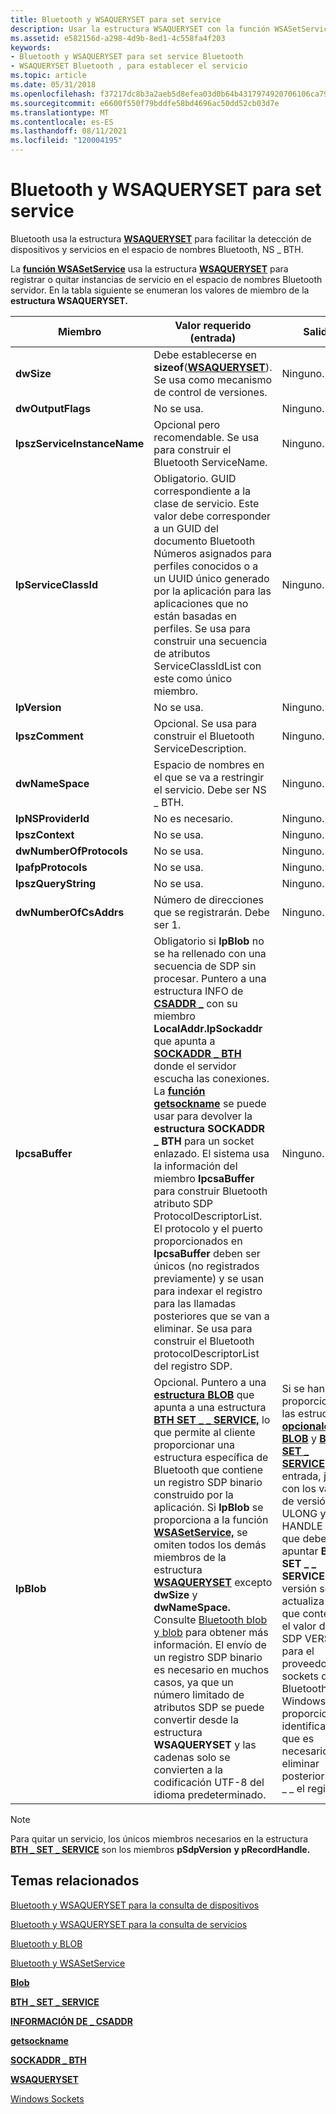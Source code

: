 ```yaml
---
title: Bluetooth y WSAQUERYSET para set service
description: Usar la estructura WSAQUERYSET con la función WSASetService para registrar o quitar instancias de servicio en el espacio de nombres Bluetooth (NS \_ BTH).
ms.assetid: e582156d-a298-4d9b-8ed1-4c558fa4f203
keywords:
- Bluetooth y WSAQUERYSET para set service Bluetooth
- WSAQUERYSET Bluetooth , para establecer el servicio
ms.topic: article
ms.date: 05/31/2018
ms.openlocfilehash: f37217dc8b3a2aeb5d8efea03d0b64b4317974920706106ca79e1025baaceee6
ms.sourcegitcommit: e6600f550f79bddfe58bd4696ac50dd52cb03d7e
ms.translationtype: MT
ms.contentlocale: es-ES
ms.lasthandoff: 08/11/2021
ms.locfileid: "120004195"
---
```

# <a name="bluetooth-and-wsaqueryset-for-set-service"></a>Bluetooth y WSAQUERYSET para set service

Bluetooth usa la estructura [**WSAQUERYSET**](/windows/desktop/api/winsock2/ns-winsock2-wsaquerysetw) para facilitar la detección de dispositivos y servicios en el espacio de nombres Bluetooth, NS \_ BTH.

La [**función WSASetService**](/windows/desktop/api/winsock2/nf-winsock2-wsasetservicea) usa la estructura [**WSAQUERYSET**](/windows/desktop/api/winsock2/ns-winsock2-wsaquerysetw) para registrar o quitar instancias de servicio en el espacio de nombres Bluetooth servidor. En la tabla siguiente se enumeran los valores de miembro de la **estructura WSAQUERYSET.**

| Miembro                      | Valor requerido (entrada)                                                                                                                                                                                                                                                                                                                                                                                                                                                                                                                                                                                                                                                                                                                                                                                  | Salida                                                                                                                                                                                                                                                                                                                                                                                                                           |
|-----------------------------|---------------------------------------------------------------------------------------------------------------------------------------------------------------------------------------------------------------------------------------------------------------------------------------------------------------------------------------------------------------------------------------------------------------------------------------------------------------------------------------------------------------------------------------------------------------------------------------------------------------------------------------------------------------------------------------------------------------------------------------------------------------------------------------------------------|----------------------------------------------------------------------------------------------------------------------------------------------------------------------------------------------------------------------------------------------------------------------------------------------------------------------------------------------------------------------------------------------------------------------------------|
| **dwSize**                  | Debe establecerse en **sizeof**([**WSAQUERYSET**](/windows/desktop/api/winsock2/ns-winsock2-wsaquerysetw)). Se usa como mecanismo de control de versiones.                                                                                                                                                                                                                                                                                                                                                                                                                                                                                                                                                                                                                                                                                                    | Ninguno.                                                                                                                                                                                                                                                                                                                                                                                                                            |
| **dwOutputFlags**           | No se usa.                                                                                                                                                                                                                                                                                                                                                                                                                                                                                                                                                                                                                                                                                                                                                                                               | Ninguno.                                                                                                                                                                                                                                                                                                                                                                                                                            |
| **lpszServiceInstanceName** | Opcional pero recomendable. Se usa para construir el Bluetooth ServiceName.                                                                                                                                                                                                                                                                                                                                                                                                                                                                                                                                                                                                                                                                                                                       | Ninguno.                                                                                                                                                                                                                                                                                                                                                                                                                            |
| **lpServiceClassId**        | Obligatorio. GUID correspondiente a la clase de servicio. Este valor debe corresponder a un GUID del documento Bluetooth Números asignados para perfiles conocidos o a un UUID único generado por la aplicación para las aplicaciones que no están basadas en perfiles. Se usa para construir una secuencia de atributos ServiceClassIdList con este como único miembro.                                                                                                                                                                                                                                                                                                                                                                                                                                                                  | Ninguno.                                                                                                                                                                                                                                                                                                                                                                                                                            |
| **lpVersion**               | No se usa.                                                                                                                                                                                                                                                                                                                                                                                                                                                                                                                                                                                                                                                                                                                                                                                               | Ninguno.                                                                                                                                                                                                                                                                                                                                                                                                                            |
| **lpszComment**             | Opcional. Se usa para construir el Bluetooth ServiceDescription.                                                                                                                                                                                                                                                                                                                                                                                                                                                                                                                                                                                                                                                                                                                                 | Ninguno.                                                                                                                                                                                                                                                                                                                                                                                                                            |
| **dwNameSpace**             | Espacio de nombres en el que se va a restringir el servicio. Debe ser NS \_ BTH.                                                                                                                                                                                                                                                                                                                                                                                                                                                                                                                                                                                                                                                                                                                                           | Ninguno.                                                                                                                                                                                                                                                                                                                                                                                                                            |
| **lpNSProviderId**          | No es necesario.                                                                                                                                                                                                                                                                                                                                                                                                                                                                                                                                                                                                                                                                                                                                                                                           | Ninguno.                                                                                                                                                                                                                                                                                                                                                                                                                            |
| **lpszContext**             | No se usa.                                                                                                                                                                                                                                                                                                                                                                                                                                                                                                                                                                                                                                                                                                                                                                                               | Ninguno.                                                                                                                                                                                                                                                                                                                                                                                                                            |
| **dwNumberOfProtocols**     | No se usa.                                                                                                                                                                                                                                                                                                                                                                                                                                                                                                                                                                                                                                                                                                                                                                                               | Ninguno.                                                                                                                                                                                                                                                                                                                                                                                                                            |
| **lpafpProtocols**          | No se usa.                                                                                                                                                                                                                                                                                                                                                                                                                                                                                                                                                                                                                                                                                                                                                                                               | Ninguno.                                                                                                                                                                                                                                                                                                                                                                                                                            |
| **lpszQueryString**         | No se usa.                                                                                                                                                                                                                                                                                                                                                                                                                                                                                                                                                                                                                                                                                                                                                                                               | Ninguno.                                                                                                                                                                                                                                                                                                                                                                                                                            |
| **dwNumberOfCsAddrs**       | Número de direcciones que se registrarán. Debe ser 1.                                                                                                                                                                                                                                                                                                                                                                                                                                                                                                                                                                                                                                                                                                                                                             | Ninguno.                                                                                                                                                                                                                                                                                                                                                                                                                            |
| **lpcsaBuffer**             | Obligatorio si **lpBlob** no se ha rellenado con una secuencia de SDP sin procesar. Puntero a una estructura INFO de [**CSADDR \_**](/windows/desktop/api/nspapi/ns-nspapi-csaddr_info) con su miembro **LocalAddr.lpSockaddr** que apunta a [**SOCKADDR \_ BTH**](/windows/desktop/api/Ws2bth/ns-ws2bth-sockaddr_bth) donde el servidor escucha las conexiones. La [**función getsockname**](/windows/desktop/api/winsock/nf-winsock-getsockname) se puede usar para devolver la **estructura SOCKADDR \_ BTH** para un socket enlazado. El sistema usa la información del miembro **lpcsaBuffer** para construir Bluetooth atributo SDP ProtocolDescriptorList. El protocolo y el puerto proporcionados en **lpcsaBuffer** deben ser únicos (no registrados previamente) y se usan para indexar el registro para las llamadas posteriores que se van a eliminar. Se usa para construir el Bluetooth protocolDescriptorList del registro SDP. | Ninguno.                                                                                                                                                                                                                                                                                                                                                                                                                            |
| **lpBlob**                  | Opcional. Puntero a una [**estructura BLOB**](/windows/desktop/api/nspapi/ns-nspapi-blob) que apunta a una estructura [**BTH SET \_ \_ SERVICE,**](/windows/desktop/api/Ws2bth/ns-ws2bth-bth_set_service) lo que permite al cliente proporcionar una estructura específica de Bluetooth que contiene un registro SDP binario construido por la aplicación. Si **lpBlob** se proporciona a la función [**WSASetService,**](/windows/desktop/api/winsock2/nf-winsock2-wsasetservicea) se omiten todos los demás miembros de la estructura [**WSAQUERYSET**](/windows/desktop/api/winsock2/ns-winsock2-wsaquerysetw) excepto **dwSize** y **dwNameSpace.** Consulte [Bluetooth blob y blob](bluetooth-and-blob.md) para obtener más información. El envío de un registro SDP binario es necesario en muchos casos, ya que un número limitado de atributos SDP se puede convertir desde la estructura **WSAQUERYSET** y las cadenas solo se convierten a la codificación UTF-8 del idioma predeterminado.           | Si se han proporcionado las estructuras [**opcionales BLOB**](/windows/desktop/api/nspapi/ns-nspapi-blob) y [**BTH \_ SET \_ SERVICE**](/windows/desktop/api/Ws2bth/ns-ws2bth-bth_set_service) en la entrada, junto con los valores de versión ULONG y HANDLE a los que debe apuntar **BTH SET \_ \_ SERVICE**, la versión se actualiza para que contenga el valor de BTH SDP VERSION para el proveedor de sockets de Bluetooth Windows y se proporciona el identificador, que es necesario para eliminar posteriormente \_ \_ el registro. |



 

> [!Note]  
> Para quitar un servicio, los únicos miembros necesarios en la estructura [**BTH \_ SET \_ SERVICE**](/windows/desktop/api/Ws2bth/ns-ws2bth-bth_set_service) son los miembros **pSdpVersion** **y pRecordHandle.**

 

## <a name="related-topics"></a>Temas relacionados

<dl> <dt>

[Bluetooth y WSAQUERYSET para la consulta de dispositivos](bluetooth-and-wsaqueryset-for-device-inquiry.md)
</dt> <dt>

[Bluetooth y WSAQUERYSET para la consulta de servicios](bluetooth-and-wsaqueryset-for-service-inquiry.md)
</dt> <dt>

[Bluetooth y BLOB](bluetooth-and-blob.md)
</dt> <dt>

[Bluetooth y WSASetService](bluetooth-and-wsasetservice.md)
</dt> <dt>

[**Blob**](/windows/desktop/api/nspapi/ns-nspapi-blob)
</dt> <dt>

[**BTH \_ SET \_ SERVICE**](/windows/desktop/api/Ws2bth/ns-ws2bth-bth_set_service)
</dt> <dt>

[**INFORMACIÓN DE \_ CSADDR**](/windows/desktop/api/nspapi/ns-nspapi-csaddr_info)
</dt> <dt>

[**getsockname**](/windows/desktop/api/winsock/nf-winsock-getsockname)
</dt> <dt>

[**SOCKADDR \_ BTH**](/windows/desktop/api/Ws2bth/ns-ws2bth-sockaddr_bth)
</dt> <dt>

[**WSAQUERYSET**](/windows/desktop/api/winsock2/ns-winsock2-wsaquerysetw)
</dt> <dt>

[Windows Sockets](/windows/desktop/WinSock/windows-sockets-start-page-2)
</dt> </dl>

 

 